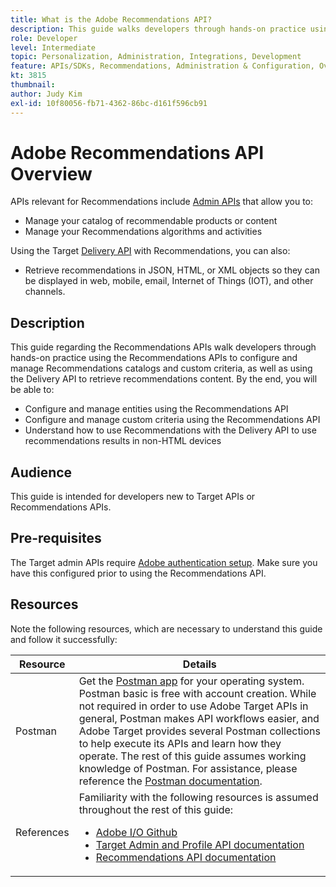 ```yaml
---
title: What is the Adobe Recommendations API?
description: This guide walks developers through hands-on practice using the Adobe Target Recommendations APIs to configure and manage Recommendations catalogs and custom criteria, as well as using the Delivery API to retrieve recommendations content.
role: Developer
level: Intermediate
topic: Personalization, Administration, Integrations, Development
feature: APIs/SDKs, Recommendations, Administration & Configuration, Overview
kt: 3815
thumbnail:
author: Judy Kim
exl-id: 10f80056-fb71-4362-86bc-d161f596cb91
---
```

# Adobe Recommendations API Overview

APIs relevant for Recommendations include [Admin APIs](../../before-administer/) that allow you to:

* Manage your catalog of recommendable products or content
* Manage your Recommendations algorithms and activities

Using the Target [Delivery API](../../implement/delivery-api/) with Recommendations, you can also:

* Retrieve recommendations in JSON, HTML, or XML objects so they can be displayed in web, mobile, email, Internet of Things (IOT), and other channels.

## Description

This guide regarding the Recommendations APIs walk developers through hands-on practice using the Recommendations APIs to configure and manage Recommendations catalogs and custom criteria, as well as using the Delivery API to retrieve recommendations content. By the end, you will be able to:

* Configure and manage entities using the Recommendations API
* Configure and manage custom criteria using the Recommendations API
* Understand how to use Recommendations with the Delivery API to use recommendations results in non-HTML devices

## Audience

This guide is intended for developers new to Target APIs or Recommendations APIs.

## Pre-requisites

The Target admin APIs require [Adobe authentication setup](../configure-authentication.md). Make sure you have this configured prior to using the Recommendations API.

## Resources

Note the following resources, which are necessary to understand this guide and follow it successfully:

|Resource|Details|
| --- | --- |
|Postman|Get the [Postman app](https://www.postman.com/downloads/) for your operating system. Postman basic is free with account creation. While not required in order to use Adobe Target APIs in general, Postman makes API workflows easier, and Adobe Target provides several Postman collections to help execute its APIs and learn how they operate. The rest of this guide assumes working knowledge of Postman. For assistance, please reference the [Postman documentation](https://learning.getpostman.com/).  |
|References|Familiarity with the following resources is assumed throughout the rest of this guide:<UL><li>[Adobe I/O Github](https://github.com/adobeio)</li><li>[Target Admin and Profile API documentation](../../administer/admin-api/index.md)</li><li>[Recommendations API documentation](https://developers.adobetarget.com/api/recommendations/)</li></UL>|

